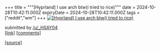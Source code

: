 +++
title = """[Hyprland] I use arch btw(i tried to rice)"""
date = 2024-10-28T10:42:11.000Z
expiryDate = 2024-10-28T10:42:11.000Z
tags = ["reddit","wm"]
+++
[![[Hyprland] I use arch btw(i tried to rice)](https://b.thumbs.redditmedia.com/GIJBJE4Nq-q-NpugpxxGR9vJvqo9TttBi9EyVc4Y0bY.jpg "[Hyprland] I use arch btw(i tried to rice)")](https://www.reddit.com/r/unixporn/comments/1gdyxmd/hyprland_i_use_arch_btwi_tried_to_rice/)

submitted by [/u/\_HSAY04](https://www.reddit.com/user/_HSAY04)  
[\[link\]](https://www.reddit.com/gallery/1gdyxmd) [\[comments\]](https://www.reddit.com/r/unixporn/comments/1gdyxmd/hyprland_i_use_arch_btwi_tried_to_rice/)

[[source]](https://www.reddit.com/r/unixporn/comments/1gdyxmd/hyprland_i_use_arch_btwi_tried_to_rice/)
